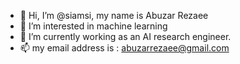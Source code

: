 - 👋 Hi, I’m @siamsi, my name is Abuzar Rezaee
- 👀 I’m interested in machine learning
- 🌱 I’m currently working as an AI research engineer.
- 📫 my email address is : abuzarrezaee@gmail.com

<!---
siamsi/siamsi is a ✨ special ✨ repository because its `README.md` (this file) appears on your GitHub profile.
You can click the Preview link to take a look at your changes.
--->
